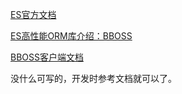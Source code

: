 
[ES官方文档](https://www.elastic.co/guide/cn/elasticsearch/guide/current/getting-started.html)

[ES高性能ORM库介绍：BBOSS](https://my.oschina.net/bboss/blog/1556866)

[BBOSS客户端文档](https://esdoc.bbossgroups.com/)


没什么可写的，开发时参考文档就可以了。




